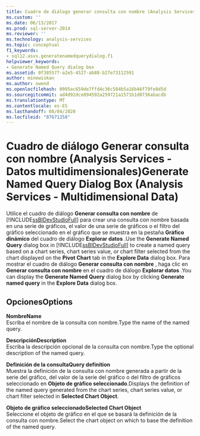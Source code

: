 ```yaml
---
title: Cuadro de diálogo generar consulta con nombre (Analysis Services-datos multidimensionales) | Microsoft Docs
ms.custom: ''
ms.date: 06/13/2017
ms.prod: sql-server-2014
ms.reviewer: ''
ms.technology: analysis-services
ms.topic: conceptual
f1_keywords:
- sql12.asvs.generatenamedquerydialog.f1
helpviewer_keywords:
- Generate Named Query dialog box
ms.assetid: 0f385577-a2e5-4527-ab88-b27e73112591
author: minewiskan
ms.author: owend
ms.openlocfilehash: 0995ac659de7ffd4c36c584b5a16b46f79fe8d5d
ms.sourcegitcommit: ad4d92dce894592a259721a1571b1d8736abacdb
ms.translationtype: MT
ms.contentlocale: es-ES
ms.lasthandoff: 08/04/2020
ms.locfileid: "87671258"
---
```

# <a name="generate-named-query-dialog-box-analysis-services---multidimensional-data"></a><span data-ttu-id="569dc-102">Cuadro de diálogo Generar consulta con nombre (Analysis Services - Datos multidimensionales)</span><span class="sxs-lookup"><span data-stu-id="569dc-102">Generate Named Query Dialog Box (Analysis Services - Multidimensional Data)</span></span>
  <span data-ttu-id="569dc-103">Utilice el cuadro de diálogo **Generar consulta con nombre** de [!INCLUDE[ssBIDevStudioFull](../includes/ssbidevstudiofull-md.md)] para crear una consulta con nombre basada en una serie de gráficos, el valor de una serie de gráficos o el filtro del gráfico seleccionado en el gráfico que se muestra en la pestaña **Gráfico dinámico** del cuadro de diálogo **Explorar datos** .</span><span class="sxs-lookup"><span data-stu-id="569dc-103">Use the **Generate Named Query** dialog box in [!INCLUDE[ssBIDevStudioFull](../includes/ssbidevstudiofull-md.md)] to create a named query based on a chart series, chart series value, or chart filter selected from the chart displayed on the **Pivot Chart** tab in the **Explore Data** dialog box.</span></span> <span data-ttu-id="569dc-104">Para mostrar el cuadro de diálogo **Generar consulta con nombre** , haga clic en **Generar consulta con nombre** en el cuadro de diálogo **Explorar datos** .</span><span class="sxs-lookup"><span data-stu-id="569dc-104">You can display the **Generate Named Query** dialog box by clicking **Generate named query** in the **Explore Data** dialog box.</span></span>  
  
## <a name="options"></a><span data-ttu-id="569dc-105">Opciones</span><span class="sxs-lookup"><span data-stu-id="569dc-105">Options</span></span>  
 <span data-ttu-id="569dc-106">**Nombre**</span><span class="sxs-lookup"><span data-stu-id="569dc-106">**Name**</span></span>  
 <span data-ttu-id="569dc-107">Escriba el nombre de la consulta con nombre.</span><span class="sxs-lookup"><span data-stu-id="569dc-107">Type the name of the named query.</span></span>  
  
 <span data-ttu-id="569dc-108">**Descripción**</span><span class="sxs-lookup"><span data-stu-id="569dc-108">**Description**</span></span>  
 <span data-ttu-id="569dc-109">Escriba la descripción opcional de la consulta con nombre.</span><span class="sxs-lookup"><span data-stu-id="569dc-109">Type the optional description of the named query.</span></span>  
  
 <span data-ttu-id="569dc-110">**Definición de la consulta**</span><span class="sxs-lookup"><span data-stu-id="569dc-110">**Query definition**</span></span>  
 <span data-ttu-id="569dc-111">Muestra la definición de la consulta con nombre generada a partir de la serie del gráfico, del valor de la serie del gráfico o del filtro de gráficos seleccionado en **Objeto de gráfico seleccionado**.</span><span class="sxs-lookup"><span data-stu-id="569dc-111">Displays the definition of the named query generated from the chart series, chart series value, or chart filter selected in **Selected Chart Object**.</span></span>  
  
 <span data-ttu-id="569dc-112">**Objeto de gráfico seleccionado**</span><span class="sxs-lookup"><span data-stu-id="569dc-112">**Selected Chart Object**</span></span>  
 <span data-ttu-id="569dc-113">Seleccione el objeto de gráfico en el que se basará la definición de la consulta con nombre.</span><span class="sxs-lookup"><span data-stu-id="569dc-113">Select the chart object on which to base the definition of the named query.</span></span>  
  
  
